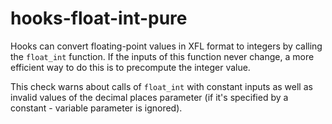 # hooks-float-int-pure

Hooks can convert floating-point values in XFL format to integers by
calling the `float_int` function. If the inputs of this function never
change, a more efficient way to do this is to precompute the integer
value.

This check warns about calls of `float_int` with constant inputs as
well as invalid values of the decimal places parameter (if it's
specified by a constant - variable parameter is ignored).
